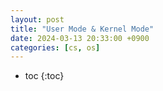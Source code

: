 ```yaml
---
layout: post
title: "User Mode & Kernel Mode"
date: 2024-03-13 20:33:00 +0900
categories: [cs, os]
---
```

* toc
{:toc}
